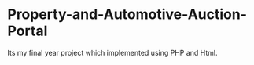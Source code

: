 # Property-and-Automotive-Auction-Portal
Its my final year project which implemented using PHP and Html.
